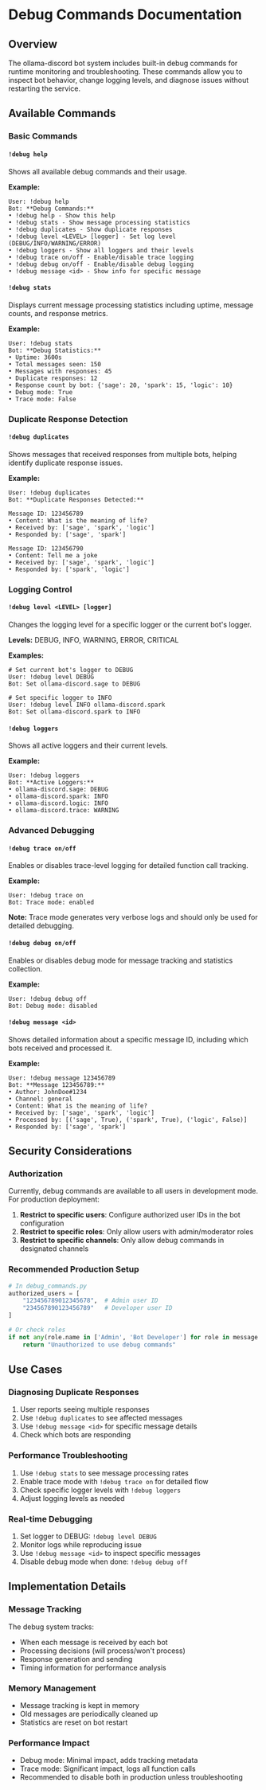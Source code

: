 # Debug Commands Documentation

## Overview
The ollama-discord bot system includes built-in debug commands for runtime monitoring and troubleshooting. These commands allow you to inspect bot behavior, change logging levels, and diagnose issues without restarting the service.

## Available Commands

### Basic Commands

#### `!debug help`
Shows all available debug commands and their usage.

**Example:**
```
User: !debug help
Bot: **Debug Commands:**
• !debug help - Show this help
• !debug stats - Show message processing statistics
• !debug duplicates - Show duplicate responses
• !debug level <LEVEL> [logger] - Set log level (DEBUG/INFO/WARNING/ERROR)
• !debug loggers - Show all loggers and their levels
• !debug trace on/off - Enable/disable trace logging
• !debug debug on/off - Enable/disable debug logging
• !debug message <id> - Show info for specific message
```

#### `!debug stats`
Displays current message processing statistics including uptime, message counts, and response metrics.

**Example:**
```
User: !debug stats
Bot: **Debug Statistics:**
• Uptime: 3600s
• Total messages seen: 150
• Messages with responses: 45
• Duplicate responses: 12
• Response count by bot: {'sage': 20, 'spark': 15, 'logic': 10}
• Debug mode: True
• Trace mode: False
```

### Duplicate Response Detection

#### `!debug duplicates`
Shows messages that received responses from multiple bots, helping identify duplicate response issues.

**Example:**
```
User: !debug duplicates
Bot: **Duplicate Responses Detected:**

Message ID: 123456789
• Content: What is the meaning of life?
• Received by: ['sage', 'spark', 'logic']
• Responded by: ['sage', 'spark']

Message ID: 123456790
• Content: Tell me a joke
• Received by: ['sage', 'spark', 'logic']
• Responded by: ['spark', 'logic']
```

### Logging Control

#### `!debug level <LEVEL> [logger]`
Changes the logging level for a specific logger or the current bot's logger.

**Levels:** DEBUG, INFO, WARNING, ERROR, CRITICAL

**Examples:**
```
# Set current bot's logger to DEBUG
User: !debug level DEBUG
Bot: Set ollama-discord.sage to DEBUG

# Set specific logger to INFO
User: !debug level INFO ollama-discord.spark
Bot: Set ollama-discord.spark to INFO
```

#### `!debug loggers`
Shows all active loggers and their current levels.

**Example:**
```
User: !debug loggers
Bot: **Active Loggers:**
• ollama-discord.sage: DEBUG
• ollama-discord.spark: INFO
• ollama-discord.logic: INFO
• ollama-discord.trace: WARNING
```

### Advanced Debugging

#### `!debug trace on/off`
Enables or disables trace-level logging for detailed function call tracking.

**Example:**
```
User: !debug trace on
Bot: Trace mode: enabled
```

**Note:** Trace mode generates very verbose logs and should only be used for detailed debugging.

#### `!debug debug on/off`
Enables or disables debug mode for message tracking and statistics collection.

**Example:**
```
User: !debug debug off
Bot: Debug mode: disabled
```

#### `!debug message <id>`
Shows detailed information about a specific message ID, including which bots received and processed it.

**Example:**
```
User: !debug message 123456789
Bot: **Message 123456789:**
• Author: JohnDoe#1234
• Channel: general
• Content: What is the meaning of life?
• Received by: ['sage', 'spark', 'logic']
• Processed by: [('sage', True), ('spark', True), ('logic', False)]
• Responded by: ['sage', 'spark']
```

## Security Considerations

### Authorization
Currently, debug commands are available to all users in development mode. For production deployment:

1. **Restrict to specific users**: Configure authorized user IDs in the bot configuration
2. **Restrict to specific roles**: Only allow users with admin/moderator roles
3. **Restrict to specific channels**: Only allow debug commands in designated channels

### Recommended Production Setup
```python
# In debug_commands.py
authorized_users = [
    "123456789012345678",  # Admin user ID
    "234567890123456789"   # Developer user ID
]

# Or check roles
if not any(role.name in ['Admin', 'Bot Developer'] for role in message.author.roles):
    return "Unauthorized to use debug commands"
```

## Use Cases

### Diagnosing Duplicate Responses
1. User reports seeing multiple responses
2. Use `!debug duplicates` to see affected messages
3. Use `!debug message <id>` for specific message details
4. Check which bots are responding

### Performance Troubleshooting
1. Use `!debug stats` to see message processing rates
2. Enable trace mode with `!debug trace on` for detailed flow
3. Check specific logger levels with `!debug loggers`
4. Adjust logging levels as needed

### Real-time Debugging
1. Set logger to DEBUG: `!debug level DEBUG`
2. Monitor logs while reproducing issue
3. Use `!debug message <id>` to inspect specific messages
4. Disable debug mode when done: `!debug debug off`

## Implementation Details

### Message Tracking
The debug system tracks:
- When each message is received by each bot
- Processing decisions (will process/won't process)
- Response generation and sending
- Timing information for performance analysis

### Memory Management
- Message tracking is kept in memory
- Old messages are periodically cleaned up
- Statistics are reset on bot restart

### Performance Impact
- Debug mode: Minimal impact, adds tracking metadata
- Trace mode: Significant impact, logs all function calls
- Recommended to disable both in production unless troubleshooting